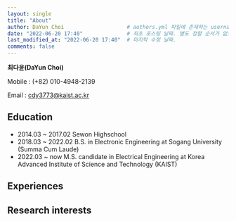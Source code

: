 ```yaml
---
layout: single
title: "About"
author: DaYun Choi                    # authors.yml 파일에 존재하는 username 값
date: "2022-06-20 17:40"              # 최초 포스팅 날짜. 별도 정렬 순서가 없으면 이 값으로 정렬됨. 파일명에 기록되어있다면 생략 가능.
last_modified_at: "2022-06-20 17:40"  # 마지막 수정 날짜.
comments: false
---
```


<b>최다윤(DaYun Choi)</b>

Mobile : (+82) 010-4948-2139

Email : cdy3773@kaist.ac.kr

## Education
- 2014.03 ~ 2017.02   Sewon Highschool
- 2018.03 ~ 2022.02   B.S. in Electronic Engineering at Sogang University (Summa Cum Laude)
- 2022.03 ~ now       M.S. candidate in Electrical Engineering at Korea Advanced Institute of Science and Technology (KAIST)

## Experiences

## Research interests
